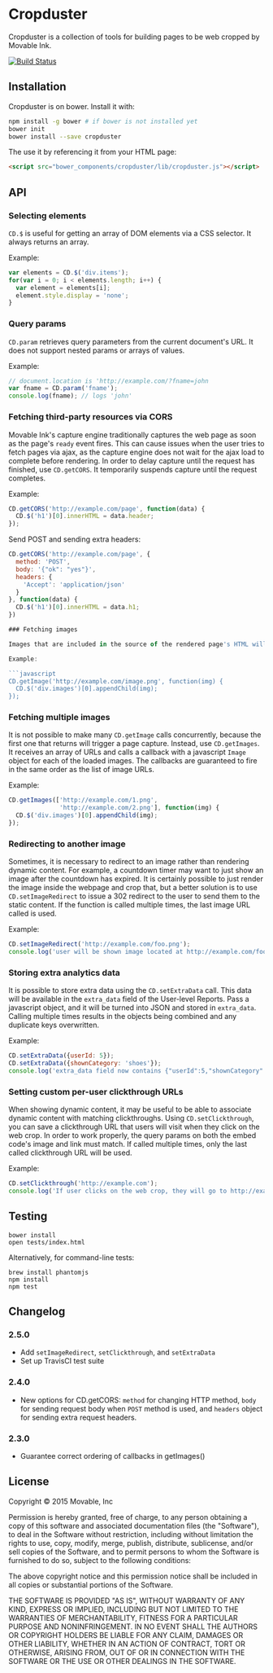 # Cropduster

Cropduster is a collection of tools for building pages to be web cropped by
Movable Ink.

[![Build Status](https://travis-ci.org/movableink/cropduster.svg?branch=master)](https://travis-ci.org/movableink/cropduster)

## Installation

Cropduster is on bower. Install it with:

```bash
npm install -g bower # if bower is not installed yet
bower init
bower install --save cropduster
```

The use it by referencing it from your HTML page:

```html
<script src="bower_components/cropduster/lib/cropduster.js"></script>
```

## API

### Selecting elements

`CD.$` is useful for getting an array of DOM elements via a CSS selector. It always returns an array.

Example:

```javascript
var elements = CD.$('div.items');
for(var i = 0; i < elements.length; i++) {
  var element = elements[i];
  element.style.display = 'none';
}
```

### Query params

`CD.param` retrieves query parameters from the current document's URL. It does not support nested params or arrays of values.

Example:

```javascript
// document.location is 'http://example.com/?fname=john
var fname = CD.param('fname');
console.log(fname); // logs 'john'
```

### Fetching third-party resources via CORS

Movable Ink's capture engine traditionally captures the web page as soon as the page's `ready` event fires. This can cause issues when the user tries to fetch pages via ajax, as the capture engine does not wait for the ajax load to complete before rendering. In order to delay capture until the request has finished, use `CD.getCORS`. It temporarily suspends capture until the request completes.

Example:

```javascript
CD.getCORS('http://example.com/page', function(data) {
  CD.$('h1')[0].innerHTML = data.header;
});
```

Send POST and sending extra headers:

```javascript
CD.getCORS('http://example.com/page', {
  method: 'POST',
  body: '{"ok": "yes"}',
  headers: {
    'Accept': 'application/json'
  }
}, function(data) {
  CD.$('h1')[0].innerHTML = data.h1;
})

### Fetching images

Images that are included in the source of the rendered page's HTML will always get loaded before the page is captured. However, images injected into the page with javascript will not always finish loading before the page is captured. To ensure the capture happens afterwards, use `CD.getImage`. It takes an image URL and calls a callback with a javascript `Image` that can be placed on the page.

Example:

```javascript
CD.getImage('http://example.com/image.png', function(img) {
  CD.$('div.images')[0].appendChild(img);
});
```

### Fetching multiple images

It is not possible to make many `CD.getImage` calls concurrently, because the first one that returns will trigger a page capture. Instead, use `CD.getImages`. It receives an array of URLs and calls a callback with a javascript `Image` object for each of the loaded images. The callbacks are guaranteed to fire in the same order as the list of image URLs.

Example:

```javascript
CD.getImages(['http://example.com/1.png',
              'http://example.com/2.png'], function(img) {
  CD.$('div.images')[0].appendChild(img);
});
```

### Redirecting to another image

Sometimes, it is necessary to redirect to an image rather than rendering dynamic content. For example, a countdown timer may want to just show an image after the countdown has expired. It is certainly possible to just render the image inside the webpage and crop that, but a better solution is to use `CD.setImageRedirect` to issue
a 302 redirect to the user to send them to the static content. If the function is called multiple times, the last image URL called is used.

Example:

```javascript
CD.setImageRedirect('http://example.com/foo.png');
console.log('user will be shown image located at http://example.com/foo.png');
```

### Storing extra analytics data

It is possible to store extra data using the `CD.setExtraData` call. This data will be available in the `extra_data` field of the User-level Reports. Pass a javascript object, and it will be turned into JSON and stored in `extra_data`. Calling multiple times results in the objects being combined and any duplicate keys overwritten.

Example:

```javascript
CD.setExtraData({userId: 5});
CD.setExtraData({shownCategory: 'shoes'});
console.log('extra_data field now contains {"userId":5,"shownCategory":"shoes"}');
```

### Setting custom per-user clickthrough URLs

When showing dynamic content, it may be useful to be able to associate dynamic content with matching clickthroughs. Using `CD.setClickthrough`, you can save a clickthrough URL that users will visit when they click on the web crop. In order to work properly, the query params on both the embed code's image and link must match. If called multiple times, only the last called clickthrough URL will be used.

Example:

```javascript
CD.setClickthrough('http://example.com');
console.log('If user clicks on the web crop, they will go to http://example.com');
```

## Testing

    bower install
    open tests/index.html

Alternatively, for command-line tests:

    brew install phantomjs
    npm install
    npm test

## Changelog

### 2.5.0
  * Add `setImageRedirect`, `setClickthrough`, and `setExtraData`
  * Set up TravisCI test suite

### 2.4.0
  * New options for CD.getCORS: `method` for changing HTTP method, `body` for sending request body when `POST` method is used, and `headers` object for sending extra request headers.

### 2.3.0
  * Guarantee correct ordering of callbacks in getImages()

## License

Copyright &copy; 2015 Movable, Inc

Permission is hereby granted, free of charge, to any person obtaining a copy of
this software and associated documentation files (the "Software"), to deal in
the Software without restriction, including without limitation the rights to
use, copy, modify, merge, publish, distribute, sublicense, and/or sell copies
of the Software, and to permit persons to whom the Software is furnished to do
so, subject to the following conditions:

The above copyright notice and this permission notice shall be included in all
copies or substantial portions of the Software.

THE SOFTWARE IS PROVIDED "AS IS", WITHOUT WARRANTY OF ANY KIND, EXPRESS OR
IMPLIED, INCLUDING BUT NOT LIMITED TO THE WARRANTIES OF MERCHANTABILITY,
FITNESS FOR A PARTICULAR PURPOSE AND NONINFRINGEMENT. IN NO EVENT SHALL THE
AUTHORS OR COPYRIGHT HOLDERS BE LIABLE FOR ANY CLAIM, DAMAGES OR OTHER
LIABILITY, WHETHER IN AN ACTION OF CONTRACT, TORT OR OTHERWISE, ARISING FROM,
OUT OF OR IN CONNECTION WITH THE SOFTWARE OR THE USE OR OTHER DEALINGS IN THE
SOFTWARE.
